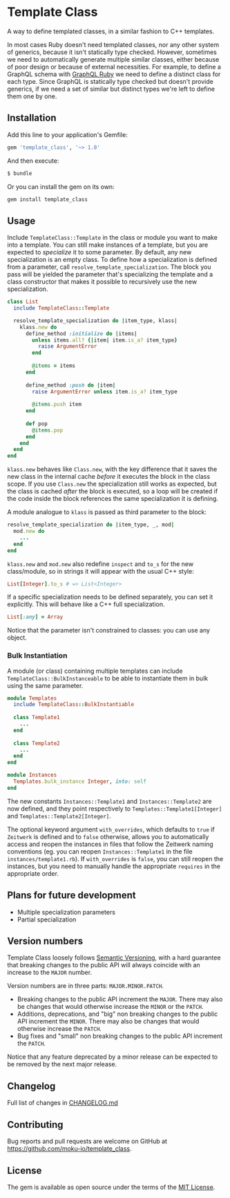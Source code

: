 # Template Class

A way to define templated classes, in a similar fashion to C++ templates.

In most cases Ruby doesn't need templated classes, nor any other system of generics, because it isn't statically type checked. However, sometimes we need to automatically generate multiple similar classes, either because of poor design or because of external necessities. For example, to define a GraphQL schema with [GraphQL Ruby](https://graphql-ruby.org/) we need to define a distinct class for each type. Since GraphQL is statically type checked but doesn't provide generics, if we need a set of similar but distinct types we're left to define them one by one.

## Installation

Add this line to your application's Gemfile:

```ruby
gem 'template_class', '~> 1.0'
```

And then execute:

```bash
$ bundle
```

Or you can install the gem on its own:

```bash
gem install template_class
```

## Usage

Include `TemplateClass::Template` in the class or module you want to make into a template. You can still make instances of a template, but you are expected to *specialize* it to some parameter. By default, any new specialization is an empty class. To define how a specialization is defined from a parameter, call `resolve_template_specialization`. The block you pass will be yielded the parameter that's specializing the template and a class constructor that makes it possible to recursively use the new specialization.

```ruby
class List
  include TemplateClass::Template

  resolve_template_specialization do |item_type, klass|
    klass.new do
      define_method :initialize do |items|
        unless items.all? {|item| item.is_a? item_type}
          raise ArgumentError
        end
        
        @items = items
      end
      
      define_method :push do |item|
        raise ArgumentError unless item.is_a? item_type
        
        @items.push item
      end
      
      def pop
        @items.pop
      end
    end
  end
end
```

`klass.new` behaves like `Class.new`, with the key difference that it saves the new class in the internal cache *before* it executes the block in the class scope. If you use `Class.new` the specialization still works as expected, but the class is cached *after* the block is executed, so a loop will be created if the code inside the block references the same specialization it is defining.

A module analogue to `klass` is passed as third parameter to the block:

```ruby
resolve_template_specialization do |item_type, _, mod|
  mod.new do
    ...
  end
end
```

`klass.new` and `mod.new` also redefine `inspect` and `to_s` for the new class/module, so in strings it will appear with the usual C++ style:

```ruby
List[Integer].to_s # => List<Integer>
```

If a specific specialization needs to be defined separately, you can set it explicitly. This will behave like a C++ full specialization.

```ruby
List[:any] = Array
```

Notice that the parameter isn't constrained to classes: you can use any object.

### Bulk Instantiation

A module (or class) containing multiple templates can include `TemplateClass::BulkInstanceable` to be able to instantiate them in bulk using the same parameter.

```ruby
module Templates
  include TemplateClass::BulkInstantiable
  
  class Template1
    ...
  end
  
  class Template2
    ...
  end
end

module Instances
  Templates.bulk_instance Integer, into: self
end
```

The new constants `Instances::Template1` and `Instances::Template2` are now defined, and they point respectively to `Templates::Template1[Integer]` and `Templates::Template2[Integer]`.

The optional keyword argument `with_overrides`, which defaults to `true` if `Zeitwerk` is defined and to `false` otherwise, allows you to automatically access and reopen the instances in files that follow the Zeitwerk naming conventions (eg. you can reopen `Instances::Template1` in the file `instances/template1.rb`). If `with_overrides` is `false`, you can still reopen the instances, but you need to manually handle the appropriate `requires` in the appropriate order.

## Plans for future development

- Multiple specialization parameters
- Partial specialization

## Version numbers

Template Class loosely follows [Semantic Versioning](https://semver.org/), with a hard guarantee that breaking changes to the public API will always coincide with an increase to the `MAJOR` number.

Version numbers are in three parts: `MAJOR.MINOR.PATCH`.

- Breaking changes to the public API increment the `MAJOR`. There may also be changes that would otherwise increase the `MINOR` or the `PATCH`.
- Additions, deprecations, and "big" non breaking changes to the public API increment the `MINOR`. There may also be changes that would otherwise increase the `PATCH`.
- Bug fixes and "small" non breaking changes to the public API increment the `PATCH`.

Notice that any feature deprecated by a minor release can be expected to be removed by the next major release.

## Changelog

Full list of changes in [CHANGELOG.md](CHANGELOG.md)

## Contributing

Bug reports and pull requests are welcome on GitHub at https://github.com/moku-io/template_class.

## License

The gem is available as open source under the terms of the [MIT License](https://opensource.org/licenses/MIT).
